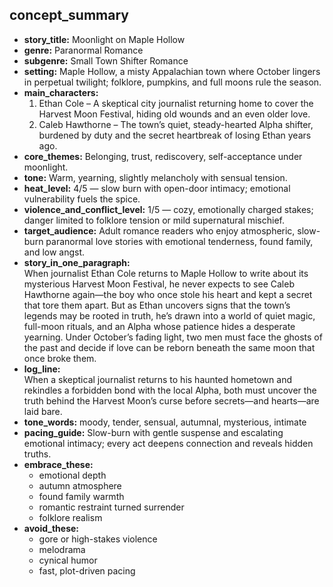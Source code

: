 ## concept_summary

* **story_title:** Moonlight on Maple Hollow
* **genre:** Paranormal Romance
* **subgenre:** Small Town Shifter Romance
* **setting:** Maple Hollow, a misty Appalachian town where October lingers in perpetual twilight; folklore, pumpkins, and full moons rule the season.
* **main_characters:**  
  1. Ethan Cole – A skeptical city journalist returning home to cover the Harvest Moon Festival, hiding old wounds and an even older love.  
  2. Caleb Hawthorne – The town’s quiet, steady-hearted Alpha shifter, burdened by duty and the secret heartbreak of losing Ethan years ago.  
* **core_themes:** Belonging, trust, rediscovery, self-acceptance under moonlight.
* **tone:** Warm, yearning, slightly melancholy with sensual tension.
* **heat_level:** 4/5 — slow burn with open-door intimacy; emotional vulnerability fuels the spice.
* **violence_and_conflict_level:** 1/5 — cozy, emotionally charged stakes; danger limited to folklore tension or mild supernatural mischief.
* **target_audience:** Adult romance readers who enjoy atmospheric, slow-burn paranormal love stories with emotional tenderness, found family, and low angst.
* **story_in_one_paragraph:**  
  When journalist Ethan Cole returns to Maple Hollow to write about its mysterious Harvest Moon Festival, he never expects to see Caleb Hawthorne again—the boy who once stole his heart and kept a secret that tore them apart. But as Ethan uncovers signs that the town’s legends may be rooted in truth, he’s drawn into a world of quiet magic, full-moon rituals, and an Alpha whose patience hides a desperate yearning. Under October’s fading light, two men must face the ghosts of the past and decide if love can be reborn beneath the same moon that once broke them.
* **log_line:**  
  When a skeptical journalist returns to his haunted hometown and rekindles a forbidden bond with the local Alpha, both must uncover the truth behind the Harvest Moon’s curse before secrets—and hearts—are laid bare.
* **tone_words:** moody, tender, sensual, autumnal, mysterious, intimate
* **pacing_guide:** Slow-burn with gentle suspense and escalating emotional intimacy; every act deepens connection and reveals hidden truths.
* **embrace_these:**  
  - emotional depth  
  - autumn atmosphere  
  - found family warmth  
  - romantic restraint turned surrender  
  - folklore realism  
* **avoid_these:**  
  - gore or high-stakes violence  
  - melodrama  
  - cynical humor  
  - fast, plot-driven pacing
